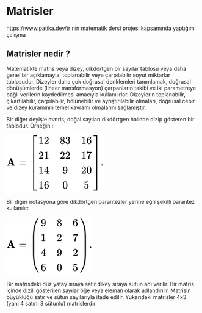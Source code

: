 # Matrisler
https://www.patika.dev/tr nin matematik dersi projesi kapsamında yaptığım çalışma

## Matrisler nedir ?

Matematikte matris veya dizey, dikdörtgen bir sayılar tablosu veya daha genel bir açıklamayla, toplanabilir veya çarpılabilir soyut miktarlar tablosudur. Dizeyler daha çok doğrusal denklemleri tanımlamak, doğrusal dönüşümlerde (lineer transformasyon) çarpanların takibi ve iki parametreye bağlı verilerin kaydedilmesi amacıyla kullanılırlar. Dizeylerin toplanabilir, çıkartılabilir, çarpılabilir, bölünebilir ve ayrıştırılabilir olmaları, doğrusal cebir ve dizey kuramının temel kavramı olmalarını sağlamıştır.

Bir diğer deyişle matris, doğal sayıları dikdörtgen halinde dizip gösteren bir tablodur. Örneğin :

![](1.svg)

Bir diğer notasyona göre dikdörtgen parantezler yerine eğri şekilli parantez kullanılır:

![](2.svg)

Bir matrisdeki düz yatay sıraya satır dikey sıraya sütun adı verilir. Bir matris içinde dizili gösterilen sayılar öğe veya eleman olarak adlandırılır. Matrisin büyüklüğü satır ve sütun sayılarıyla ifade edilir. Yukarıdaki matrisler 4x3 (yani 4 satırlı 3 sütunlu) matrislerdir
